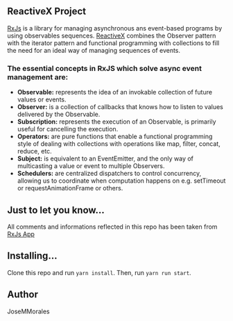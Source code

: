 ## ReactiveX Project

[RxJs](https://rxjs.dev/guide/overview) is a library for managing asynchronous ans event-based programs by using observables sequences. [ReactiveX](https://reactivex.io/) combines the Observer pattern with the iterator pattern and functional programming with collections to fill the need for an ideal way of managing sequences of events.

### The essential concepts in RxJS which solve async event management are:

* <b>Observable:</b> represents the idea of an invokable collection of future values or events.
* <b>Observer:</b> is a collection of callbacks that knows how to listen to values delivered by the Observable.
* <b>Subscription:</b> represents the execution of an Observable, is primarily useful for cancelling the execution.
* <b>Operators:</b> are pure functions that enable a functional programming style of dealing with collections with operations like map, filter, concat, reduce, etc.
* <b>Subject:</b> is equivalent to an EventEmitter, and the only way of multicasting a value or event to multiple Observers.
* <b>Schedulers:</b> are centralized dispatchers to control concurrency, allowing us to coordinate when computation happens on e.g. setTimeout or requestAnimationFrame or others.

## Just to let you know...
All comments and informations reflected in this repo has been taken from [RxJs App](https://rxjs.dev/)

## Installing...
Clone this repo and run `yarn install`. Then, run `yarn run start`.

## Author 
JoseMMorales

